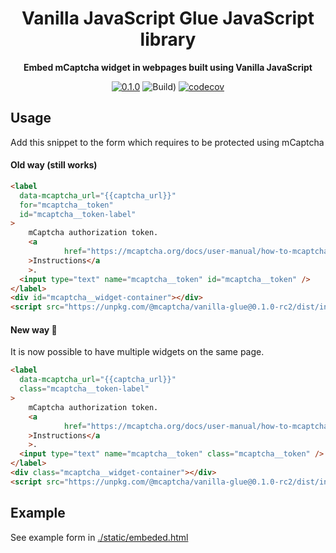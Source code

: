 <div align="center">

  <h1>Vanilla JavaScript Glue JavaScript library</h1>

<strong>Embed mCaptcha widget in webpages built using Vanilla JavaScript</strong>

[![0.1.0](https://img.shields.io/badge/TypeScript_docs-master-2b7489)](https://mcaptcha.github.io/glue/vanilla)
![Build)](<https://github.com/mCaptcha/glue/workflows/CI%20(Linux)/badge.svg>)
[![codecov](https://codecov.io/gh/mCaptcha/glue/branch/master/graph/badge.svg)](https://codecov.io/gh/mCaptcha/glue)

</div>

## Usage

Add this snippet to the form which requires to be protected using mCaptcha

#### Old way (still works)
```html
<label
  data-mcaptcha_url="{{captcha_url}}"
  for="mcaptcha__token"
  id="mcaptcha__token-label"
>
    mCaptcha authorization token.
    <a
            href="https://mcaptcha.org/docs/user-manual/how-to-mcaptcha-without-js/"
    >Instructions</a
    >.
  <input type="text" name="mcaptcha__token" id="mcaptcha__token" />
</label>
<div id="mcaptcha__widget-container"></div>
<script src="https://unpkg.com/@mcaptcha/vanilla-glue@0.1.0-rc2/dist/index.js"/>
```
#### New way 🚀

It is now possible to have multiple widgets on the same page.

```html
<label
  data-mcaptcha_url="{{captcha_url}}"
  class="mcaptcha__token-label"
>
    mCaptcha authorization token.
    <a
            href="https://mcaptcha.org/docs/user-manual/how-to-mcaptcha-without-js/"
    >Instructions</a
    >.
  <input type="text" name="mcaptcha__token" class="mcaptcha__token" />
</label>
<div class="mcaptcha__widget-container"></div>
<script src="https://unpkg.com/@mcaptcha/vanilla-glue@0.1.0-rc2/dist/index.js"/>
```

## Example

See example form in [./static/embeded.html](./static/embeded.html)